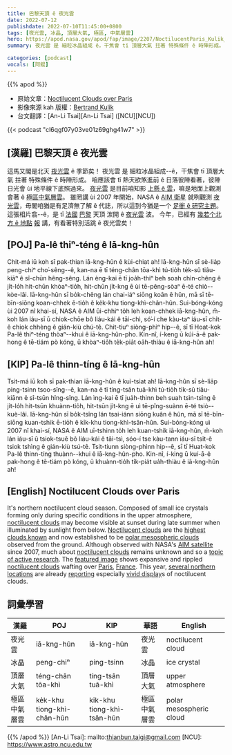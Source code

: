 ```yaml
---
title: 巴黎天頂 ê 夜光雲
date: 2022-07-12
publishdate: 2022-07-10T11:45:00+0800
tags: [夜光雲, 冰晶, 頂層大氣, 極區, 中氣層雲]
hero: https://apod.nasa.gov/apod/fap/image/2207/NoctilucentParis_Kulik_1080.jpg
summary: 夜光雲 是 細粒冰晶組成 ê，干焦會 tī 頂層大氣 拄著 特殊條件 ê 時陣形成。

categories: [podcast]
vocals: [阿錕]
---
```


{{% apod %}}

- 原始文章：[Noctilucent Clouds over Paris](https://apod.nasa.gov/apod/ap220712.html)
- 影像來源 kah 版權：[Bertrand Kulik](https://www.flickr.com/photos/bertrandkulik/)
- 台文翻譯：[An-Li Tsai][An-Li Tsai] ([NCU][NCU])

{{< podcast "cl6qgf07y03ve01z69ghg41w7" >}}

## [漢羅] 巴黎天頂 ê 夜光雲
這馬又閣是北天 [夜光雲][noctilucent clouds 1] ê 季節矣！
夜光雲 是 細粒冰晶組成--ê，干焦會 tī 頂層大氣 拄著 特殊條件 ê 時陣形成。
咱應該會 tī 熱天欲煞進前 ê 日落彼陣看著，彼陣日光會 ùi 地平線下底照過來。
[夜光雲][Noctilucent clouds] 是目前咱知影 [上懸 ê 雲][highest clouds known]，嘛是地面上觀測會著 ê [極區中氣層雲][polar mesospheric clouds]。
雖罔講 ùi 2007 年開始，NASA ê [AIM 衛星][AIM satellite] 就咧觀測 [夜光雲][noctilucent clouds 2]，毋閣咱猶是有足濟無了解 ê 代誌，所以這到今猶是一个 [足衝 ê 研究主題][topic of active research]。
這張相片翕--ê，是 tī [法國][France] [巴黎][Paris] 天頂 湠開 ê [夜光雲][noctilucent clouds 3] 波。
今年，已經有 [幾若个北方 ê 地點][several northern locations] [報][reporting] 講，有看著特別活跳 ê 夜光雲矣！

## [POJ] Pa-lê thiⁿ-téng ê Iā-kng-hûn
Chit-má iū koh sī pak-thian iā-kng-hûn ê kùi-chiat ah!
Iā-kng-hûn sī sè-lia̍p peng-chiⁿ cho͘-sêng--ê, kan-na ē tī téng-chân tōa-khì tú-tio̍h te̍k-sû tiâu-kiāⁿ ê sî-chūn hêng-sêng.
Lán èng-kai ē tī joa̍h-thiⁿ beh soah chìn-chêng ê ji̍t-lo̍h hit-chūn khòaⁿ-tio̍h, hit-chūn ji̍t-kng ē ùi tē-pêng-sòaⁿ ē-té chiò--kòe-lâi.
Iā-kng-hûn sī bo̍k-chêng lán chai-iáⁿ siōng koân ê hûn, mā sī tē-bīn-siōng koan-chhek ē-tio̍h ê ke̍k-khu tiong-khì-chân-hûn.
Sui-bóng-kóng ùi 2007 nî khai-sí, NASA ê AIM ūi-chhiⁿ to̍h leh koan-chhek iā-kng-hûn, m̄-koh lán iáu-sī ū chiok-chōe bô liáu-kái ê tāi-chì, só͘-í che kàu-taⁿ iáu-sī chi̍t-ê chiok chhèng ê gián-kiù chú-tê.
Chit-tiuⁿ siòng-phìⁿ hip--ê, sī tī Hoat-kok Pa-lê thiⁿ-téng thòaⁿ--khui ê iā-kng-hûn-pho.
Kin-nî, í-keng ū kúi-ā-ê pak-hong ê tē-tiám pò kóng, ū khòaⁿ-tio̍h te̍k-pia̍t oa̍h-thiàu ê iā-kng-hûn ah!

## [KIP] Pa-lê thinn-tíng ê Iā-kng-hûn
Tsit-má iū koh sī pak-thian iā-kng-hûn ê kuì-tsiat ah!
Iā-kng-hûn sī sè-lia̍p ping-tsinn tsoo-sîng--ê, kan-na ē tī tíng-tsân tuā-khì tú-tio̍h ti̍k-sû tiâu-kiānn ê sî-tsūn hîng-sîng.
Lán ìng-kai ē tī jua̍h-thinn beh suah tsìn-tsîng ê ji̍t-lo̍h hit-tsūn khuànn-tio̍h, hit-tsūn ji̍t-kng ē uì tē-pîng-suànn ē-té tsiò--kuè-lâi.
Iā-kng-hûn sī bo̍k-tsîng lán tsai-iánn siōng kuân ê hûn, mā sī tē-bīn-siōng kuan-tshik ē-tio̍h ê ki̍k-khu tiong-khì-tsân-hûn.
Sui-bóng-kóng uì 2007 nî khai-sí, NASA ê AIM uī-tshinn to̍h leh kuan-tshik iā-kng-hûn, m̄-koh lán iáu-sī ū tsiok-tsuē bô liáu-kái ê tāi-tsì, sóo-í tse kàu-tann iáu-sī tsi̍t-ê tsiok tshìng ê gián-kiù tsú-tê.
Tsit-tiunn siòng-phìnn hip--ê, sī tī Huat-kok Pa-lê thinn-tíng thuànn--khui ê iā-kng-hûn-pho.
Kin-nî, í-king ū kuí-ā-ê pak-hong ê tē-tiám pò kóng, ū khuànn-tio̍h ti̍k-pia̍t ua̍h-thiàu ê iā-kng-hûn ah!

## [English] Noctilucent Clouds over Paris
It's northern noctilucent cloud season.
Composed of small ice crystals forming only during specific conditions in the upper atmosphere, [noctilucent clouds][noctilucent clouds 1] may become visible at sunset during late summer when illuminated by sunlight from below.
[Noctilucent clouds][Noctilucent clouds] are the [highest clouds known][highest clouds known] and now established to be [polar mesospheric clouds][polar mesospheric clouds] observed from the ground.
Although observed with NASA's [AIM satellite][AIM satellite] since 2007, much about [noctilucent clouds][noctilucent clouds 2] remains unknown and so a [topic of active research][topic of active research].
The [featured image][featured image] shows expansive and rippled [noctilucent clouds][noctilucent clouds 3] wafting over [Paris][Paris], [France][France].
This year, [several northern locations][several northern locations] are already [reporting][reporting] especially [vivid display][vivid display]s of noctilucent clouds.

## 詞彙學習

|漢羅|POJ|KIP|華語|English|
|-|-|-|-|-|
|夜光雲|iā-kng-hûn|iā-kng-hûn|夜光雲|noctilucent cloud|
|冰晶|peng-chiⁿ|ping-tsinn|冰晶|ice crystal|
|頂層大氣|téng-chân tōa-khì|tíng-tsân tuā-khì|頂層大氣|upper atmosphere|
|極區中氣層雲|ke̍k-khu tiong-khì-chân-hûn|ki̍k-khu tiong-khì-tsân-hûn|極區中氣層雲|polar mesospheric cloud|

{{% /apod %}}
[An-Li Tsai]: mailto:thianbun.taigi@gmail.com
[NCU]: https://www.astro.ncu.edu.tw

[copyright]: https://apod.nasa.gov/apod/fap/lib/about_apod.html#srapply

[noctilucent clouds 1]:https://apod.nasa.gov/apod/ap190626.html
[Noctilucent clouds]:https://en.wikipedia.org/wiki/Noctilucent_cloud
[highest clouds known]:https://weather.com/science/weather-explainers/news/2018-06-28-noctilucent-clouds-earth-highest-clouds-view-northern
[polar mesospheric clouds]:https://en.wikipedia.org/wiki/Polar_mesospheric_clouds
[AIM satellite]:https://www.nasa.gov/mission_pages/aim/index.html
[noctilucent clouds 2]:http://science.nasa.gov/science-news/science-at-nasa/2003/19feb_nlc/
[topic of active research]:https://ui.adsabs.harvard.edu/abs/2021EGUGA..23.7863B/abstract
[featured image]:https://www.flickr.com/photos/bertrandkulik/52197493369/
[noctilucent clouds 3]:https://www.livescience.com/44815-night-shining-clouds-become-more-common.html
[Paris]:https://www.youtube.com/watch?v=YPMOce2VdKQ
[France]:https://en.wikipedia.org/wiki/France
[several northern locations]:http://spaceweathergallery.com/nlc_gallery.html
[reporting]:https://media.istockphoto.com/photos/cat-wearing-sunglasses-outdoors-picture-id1255198816?k=20&m=1255198816&s=612x612&w=0&h=niiqSWzKfNileUZRroAhAWShVzYPJhiv6xdgclIxk_g=
[vivid display]:https://apod.nasa.gov/apod/ap190726.html
